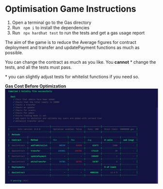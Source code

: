 # Optimisation Game Instructions

1. Open a terminal go to the Gas directory
2. Run ` npm i` to install the dependencies
3. Run ` npx hardhat test` to run the tests and get a gas usage report

The aim of the game is to reduce the Average figures for contract deployment and transfer and updatePayment functions as much as possible.

You can change the contract as much as you like.
You **cannot** \* change the tests, and all the tests must pass.

\* you can slightly adjust tests for whitelist functions if you need so.

**Gas Cost Before Optimization**
![Image](./gas_before_optimization.JPG)